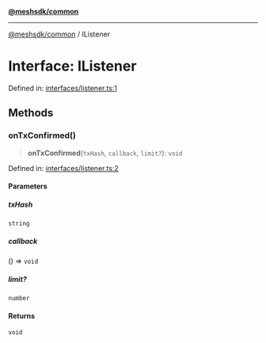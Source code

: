[**@meshsdk/common**](../README.md)

***

[@meshsdk/common](../globals.md) / IListener

# Interface: IListener

Defined in: [interfaces/listener.ts:1](https://github.com/MeshJS/mesh/blob/1abde1553cbd7cf2cf4e40197fc0de9e4a7d0f49/packages/mesh-common/src/interfaces/listener.ts#L1)

## Methods

### onTxConfirmed()

> **onTxConfirmed**(`txHash`, `callback`, `limit?`): `void`

Defined in: [interfaces/listener.ts:2](https://github.com/MeshJS/mesh/blob/1abde1553cbd7cf2cf4e40197fc0de9e4a7d0f49/packages/mesh-common/src/interfaces/listener.ts#L2)

#### Parameters

##### txHash

`string`

##### callback

() => `void`

##### limit?

`number`

#### Returns

`void`

